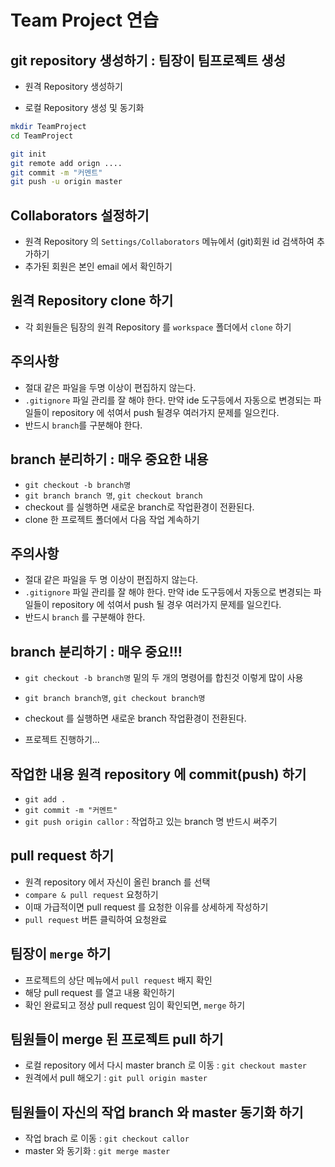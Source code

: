 # Team Project 연습

## git repository 생성하기 : 팀장이 팀프로젝트 생성
* 원격 Repository 생성하기

* 로컬 Repository 생성 및 동기화
```bash
mkdir TeamProject
cd TeamProject

git init
git remote add orign ....
git commit -m "커멘트"
git push -u origin master
```
## Collaborators 설정하기
* 원격 Repository 의 `Settings/Collaborators` 메뉴에서 (git)회원 id 검색하여 추가하기
* 추가된 회원은 본인 email 에서 확인하기

## 원격 Repository clone 하기
* 각 회원들은 팀장의 원격 Repository 를 `workspace` 폴더에서 `clone` 하기

## 주의사항 
* 절대 같은 파일을 두명 이상이 편집하지 않는다.
* `.gitignore` 파일 관리를 잘 해야 한다. 만약 ide 도구등에서 자동으로 변경되는 파일들이 repository 에 섞여서 push 될경우 여러가지 문제를 일으킨다.
* 반드시 `branch`를 구분해야 한다.

## branch 분리하기 : 매우 중요한 내용
* `git checkout -b branch명`
* `git branch branch 명`, `git checkout branch`
* checkout 를 실행하면 새로운 branch로 작업환경이 전환된다.
* clone 한 프로젝트 폴더에서 다음 작업 계속하기 

## 주의사항
* 절대 같은 파일을 두 명 이상이 편집하지 않는다.
* `.gitignore` 파일 관리를 잘 해야 한다. 만약 ide 도구등에서 자동으로 변경되는 파일들이 repository 에 섞여서 push 될 경우 여러가지 문제를 일으킨다.
* 반드시 `branch` 를 구분해야 한다.

## branch 분리하기 : 매우 중요!!!
* `git checkout -b branch명` 밑의 두 개의 명령어를 합친것 이렇게 많이 사용
* `git branch branch명`, `git checkout branch명`
* checkout 를 실행하면 새로운 branch 작업환경이 전환된다.

* 프로젝트 진행하기...

## 작업한 내용 원격 repository 에 commit(push) 하기
* `git add .`
* `git commit -m "커멘트" `
* `git push origin callor` : 작업하고 있는 branch 명 반드시 써주기

## pull request 하기
* 원격 repository 에서 자신이 올린 branch 를 선택
* `compare & pull request` 요청하기
* 이때 가급적이면 pull request 를 요청한 이유를 상세하게 작성하기
* `pull request` 버튼 클릭하여 요청완료

## 팀장이 `merge` 하기
* 프로젝트의 상단 메뉴에서 `pull request` 배지 확인
* 해당 pull request 를 열고 내용 확인하기
* 확인 완료되고 정상 pull request 임이 확인되면, `merge` 하기

## 팀원들이 merge 된 프로젝트 pull 하기
* 로컬 repository 에서 다시 master branch 로 이동 : `git checkout master`
* 원격에서 pull 해오기 : `git pull origin master`

## 팀원들이 자신의 작업 branch 와 master 동기화 하기
* 작업 brach 로 이동 : `git checkout callor`
* master 와 동기화 : `git merge master`
